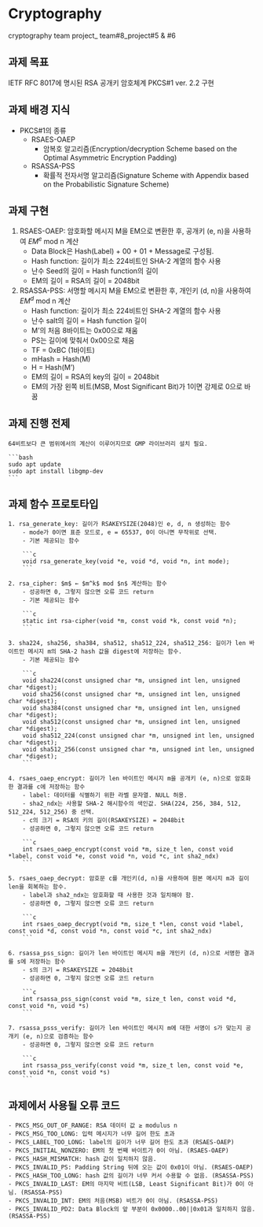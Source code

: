 # Cryptography
cryptography team project_ team#8_project#5 &amp; #6

## 과제 목표
IETF RFC 8017에 명시된 RSA 공개키 암호체계 PKCS#1 ver. 2.2 구현

## 과제 배경 지식
- PKCS#1의 종류
    - RSAES-OAEP
        - 암복호 알고리즘(Encryption/decryption Scheme based on the Optimal Asymmetric Encryption Padding)
    - RSASSA-PSS
        - 확률적 전자서명 알고리즘(Signature Scheme with Appendix based on the Probabilistic Signature Scheme)
## 과제 구현
1. RSAES-OAEP: 암호화할 메시지 M을 EM으로 변환한 후, 공개키 (e, n)을 사용하여 $EM^e$ mod n 계산
    - Data Block은 Hash(Label) + 00 + 01 + Message로 구성됨.
    - Hash function: 길이가 최소 224비트인 SHA-2 계열의 함수 사용
    - 난수 Seed의 길이 = Hash function의 길이
    - EM의 길이 = RSA의 길이 = 2048bit
2. RSASSA-PSS: 서명할 메시지 M을 EM으로 변환한 후, 개인키 (d, n)을 사용하여 $EM^d$ mod n 계산 
    - Hash function: 길이가 최소 224비트인 SHA-2 계열의 함수 사용
    - 난수 salt의 길이 = Hash function 길이
    - M’의 처음 8바이트는 0x00으로 채움
    - PS는 길이에 맞춰서 0x00으로 채움
    - TF = 0xBC (1바이트)
    - mHash = Hash(M)
    - H = Hash(M’)
    - EM의 길이 = RSA의 key의 길이 = 2048bit
    - EM의 가장 왼쪽 비트(MSB, Most Significant Bit)가 1이면 강제로 0으로 바꿈

## 과제 진행 전제
    64비트보다 큰 범위에서의 계산이 이루어지므로 GMP 라이브러리 설치 필요.
    
    ```bash
    sudo apt update
    sudo apt install libgmp-dev
    ```
    
## 과제 함수 프로토타입
    1. rsa_generate_key: 길이가 RSAKEYSIZE(2048)인 e, d, n 생성하는 함수
        - mode가 0이면 표준 모드로, e = 65537, 0이 아니면 무작위로 선택.
        - 기본 제공되는 함수
        
        ```c
        void rsa_generate_key(void *e, void *d, void *n, int mode);
        ```
        
    2. rsa_cipher: $m$ ← $m^k$ mod $n$ 계산하는 함수
        - 성공하면 0, 그렇지 않으면 오류 코드 return
        - 기본 제공되는 함수
        
        ```c
        static int rsa-cipher(void *m, const void *k, const void *n);
        ```
        
    3. sha224, sha256, sha384, sha512, sha512_224, sha512_256: 길이가 len 바이트인 메시지 m의 SHA-2 hash 값을 digest에 저장하는 함수.
        - 기본 제공되는 함수
        
        ```c
        void sha224(const unsigned char *m, unsigned int len, unsigned char *digest);
        void sha256(const unsigned char *m, unsigned int len, unsigned char *digest);
        void sha384(const unsigned char *m, unsigned int len, unsigned char *digest);
        void sha512(const unsigned char *m, unsigned int len, unsigned char *digest);
        void sha512_224(const unsigned char *m, unsigned int len, unsigned char *digest);
        void sha512_256(const unsigned char *m, unsigned int len, unsigned char *digest);
        ```
        
    4. rsaes_oaep_encrypt: 길이가 len 바이트인 메시지 m을 공개키 (e, n)으로 암호화한 결과를 c에 저장하는 함수
        - label: 데이터를 식별하기 위한 라벨 문자열. NULL 허용.
        - sha2_ndx는 사용할 SHA-2 해시함수의 색인값. SHA(224, 256, 384, 512, 512_224, 512_256) 중 선택.
        - c의 크기 = RSA의 키의 길이(RSAKEYSIZE) = 2048bit
        - 성공하면 0, 그렇지 않으면 오류 코드 return
        
        ```c
        int rsaes_oaep_encrypt(const void *m, size_t len, const void *label, const void *e, const void *n, void *c, int sha2_ndx)
        ```
        
    5. rsaes_oaep_decrypt: 암호문 c를 개인키(d, n)을 사용하여 원본 메시지 m과 길이 len을 회복하는 함수.
        - label과 sha2_ndx는 암호화할 때 사용한 것과 일치해야 함.
        - 성공하면 0, 그렇지 않으면 오류 코드 return
        
        ```c
        int rsaes_oaep_decrypt(void *m, size_t *len, const void *label, const void *d, const void *n, const void *c, int sha2_ndx)
        ```
        
    6. rsassa_pss_sign: 길이가 len 바이트인 메시지 m을 개인키 (d, n)으로 서명한 결과를 s에 저장하는 함수
        - s의 크기 = RSAKEYSIZE = 2048bit
        - 성공하면 0, 그렇지 않으면 오류 코드 return
        
        ```c
        int rsassa_pss_sign(const void *m, size_t len, const void *d, const void *n, void *s)
        ```
        
    7. rsassa_psss_verify: 길이가 len 바이트인 메시지 m에 대한 서명이 s가 맞는지 공개키 (e, n)으로 검증하는 함수
        - 성공하면 0, 그렇지 않으면 오류 코드 return
        
        ```c
        int rsassa_pss_verify(const void *m, size_t len, const void *e, const void *n, const void *s)
        ```
        
## 과제에서 사용될 오류 코드
    - PKCS_MSG_OUT_OF_RANGE: RSA 데이터 값 ≥ modulus n
    - PKCS_MSG_TOO_LONG: 입력 메시지가 너무 길어 한도 초과
    - PKCS_LABEL_TOO_LONG: label의 길이가 너무 길어 한도 초과 (RSAES-OAEP)
    - PKCS_INITIAL_NONZERO: EM의 첫 번째 바이트가 0이 아님. (RSAES-OAEP)
    - PKCS_HASH_MISMATCH: hash 값이 일치하지 않음.
    - PKCS_INVALID_PS: Padding String 뒤에 오는 값이 0x01이 아님. (RSAES-OAEP)
    - PKCS_HASH_TOO_LONG: hash 값의 길이가 너무 커서 수용할 수 없음. (RSASSA-PSS)
    - PKCS_INVALID_LAST: EM의 마지막 비트(LSB, Least Significant Bit)가 0이 아님. (RSASSA-PSS)
    - PKCS_INVALID_INT: EM의 처음(MSB) 비트가 0이 아님. (RSASSA-PSS)
    - PKCS_INVALID_PD2: Data Block의 앞 부분이 0x0000..00||0x01과 일치하지 않음. (RSASSA-PSS)
